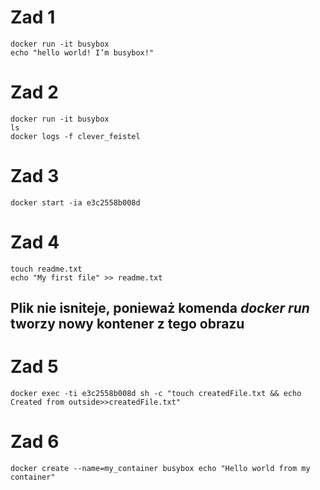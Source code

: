 # Zad 1
```
docker run -it busybox
echo "hello world! I’m busybox!"
```

# Zad 2

```
docker run -it busybox
ls
docker logs -f clever_feistel
```

# Zad 3

```
docker start -ia e3c2558b008d
```

# Zad 4

```
touch readme.txt
echo "My first file" >> readme.txt
```
## Plik nie isniteje, ponieważ komenda *docker run* tworzy nowy kontener z tego obrazu ##

# Zad 5

```
docker exec -ti e3c2558b008d sh -c "touch createdFile.txt && echo Created from outside>>createdFile.txt"
```

# Zad 6

```
docker create --name=my_container busybox echo "Hello world from my container"
```